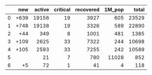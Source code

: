 |    |   new |   active |   critical |   recovered |   1M_pop |   total |
|---:|------:|---------:|-----------:|------------:|---------:|--------:|
|  0 |  +639 |    19156 |         19 |        3927 |      605 |   23529 |
|  1 |  +748 |    19138 |         19 |        3326 |      589 |   22890 |
|  2 |   +44 |      349 |          8 |        1001 |      481 |    1385 |
|  3 |  +109 |     2625 |         33 |        7322 |      244 |   10698 |
|  4 |  +105 |     2593 |         33 |        7255 |      242 |   10589 |
|  5 |       |       21 |          7 |         780 |    11028 |     852 |
|  6 |    +5 |       72 |          1 |          41 |        4 |     118 |